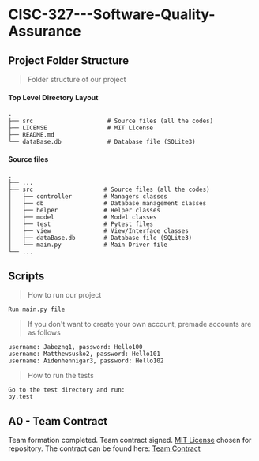 # CISC-327---Software-Quality-Assurance

## Project Folder Structure

> Folder structure of our project

#### Top Level Directory Layout

```terminal
.
├── src                     # Source files (all the codes)
├── LICENSE                 # MIT License
├── README.md
└── dataBase.db             # Database file (SQLite3)
```

#### Source files

```terminal
.
├── ...
├── src                    # Source files (all the codes)
│   ├── controller         # Managers classes
│   ├── db                 # Database management classes
│   ├── helper             # Helper classes
│   ├── model              # Model classes
│   ├── test               # Pytest files
│   ├── view               # View/Interface classes
│   ├── dataBase.db        # Database file (SQLite3)
│   └── main.py            # Main Driver file
└── ...
```

## Scripts

> How to run our project

```terminal
Run main.py file
```

> If you don't want to create your own account, premade accounts are as follows

```terminal
username: Jabezng1, password: Hello100
username: Matthewsusko2, password: Hello101
username: Aidenhennigar3, password: Hello102
```

> How to run the tests
```terminal
Go to the test directory and run:
py.test
```

## A0 - Team Contract
Team formation completed. Team contract signed. [MIT License](https://github.com/mthw-susko/CISC327_MobileOrder/blob/main/LICENSE) chosen for repository. The contract can be found here: [Team Contract](https://github.com/mthw-susko/CISC327_MobileOrder/blob/main/A0%20-%20Team-Contract/Assignment0.pdf)
